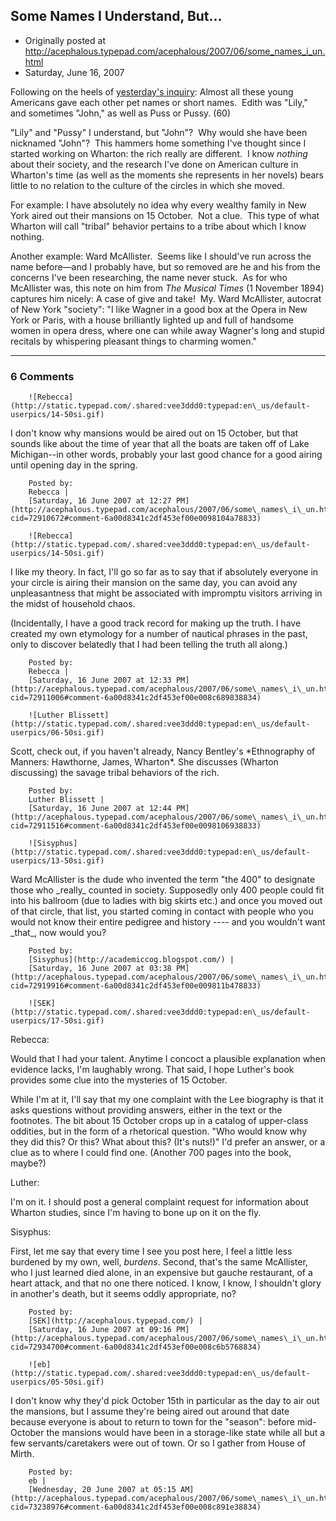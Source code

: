 ## Some Names I Understand, But...

 * Originally posted at http://acephalous.typepad.com/acephalous/2007/06/some_names_i_un.html
 * Saturday, June 16, 2007



Following on the heels of [yesterday's inquiry](http://acephalous.typepad.com/acephalous/2007/06/paging\_dr\_freud.html):
Almost all these young Americans gave each other pet names or short names.  Edith was "Lily," and sometimes "John," as well as Puss or Pussy. (60)

"Lily" and "Pussy" I understand, but "John"?  Why would she have been nicknamed "John"?  This hammers home something I've thought since I started working on Wharton: the rich really are different.  I know _nothing_ about their society, and the research I've done on American culture in Wharton's time (as well as the moments she represents in her novels) bears little to no relation to the culture of the circles in which she moved.  

For example: I have absolutely no idea why every wealthy family in New York aired out their mansions on 15 October.  Not a clue.  This type of what Wharton will call "tribal" behavior pertains to a tribe about which I know nothing.  

Another example: Ward McAllister.  Seems like I should've run across the name before—and I probably have, but so removed are he and his from the concerns I've been researching, the name never stuck.  As for who McAllister was, this note on him from _The Musical Times_ (1 November 1894) captures him nicely:
A case of give and take!  My. Ward McAllister, autocrat of New York "society": "I like Wagner in a good box at the Opera in New York or Paris, with a house brilliantly lighted up and full of handsome women in opera dress, where one can while away Wagner's long and stupid recitals by whispering pleasant things to charming women."
		

* * *

### 6 Comments 

		

                
[]()

	

		![Rebecca](http://static.typepad.com/.shared:vee3ddd0:typepad:en\_us/default-userpics/14-50si.gif)
	

	

		

I don't know why mansions would be aired out on 15 October, but that sounds like about the time of year that all the boats are taken off of Lake Michigan--in other words, probably your last good chance for a good airing until opening day in the spring.  

	

		Posted by:
		Rebecca |
		[Saturday, 16 June 2007 at 12:27 PM](http://acephalous.typepad.com/acephalous/2007/06/some\_names\_i\_un.html?cid=72910672#comment-6a00d8341c2df453ef00e0098104a78833)

[]()

	

		![Rebecca](http://static.typepad.com/.shared:vee3ddd0:typepad:en\_us/default-userpics/14-50si.gif)
	

	

		

I like my theory.  In fact, I'll go so far as to say that if absolutely everyone in your circle is airing their mansion on the same day, you can avoid any unpleasantness that might be associated with impromptu visitors arriving in the midst of household chaos.

(Incidentally, I have a good track record for making up the truth.  I have created my own etymology for a number of nautical phrases in the past, only to discover belatedly that I had been telling the truth all along.)

	

		Posted by:
		Rebecca |
		[Saturday, 16 June 2007 at 12:33 PM](http://acephalous.typepad.com/acephalous/2007/06/some\_names\_i\_un.html?cid=72911006#comment-6a00d8341c2df453ef00e008c689838834)

[]()

	

		![Luther Blissett](http://static.typepad.com/.shared:vee3ddd0:typepad:en\_us/default-userpics/06-50si.gif)
	

	

		

Scott, check out, if you haven't already, Nancy Bentley's \*Ethnography of Manners: Hawthorne, James, Wharton\*.  She discusses (Wharton discussing) the savage tribal behaviors of the rich.

	

		Posted by:
		Luther Blissett |
		[Saturday, 16 June 2007 at 12:44 PM](http://acephalous.typepad.com/acephalous/2007/06/some\_names\_i\_un.html?cid=72911516#comment-6a00d8341c2df453ef00e0098106938833)

[]()

	

		![Sisyphus](http://static.typepad.com/.shared:vee3ddd0:typepad:en\_us/default-userpics/13-50si.gif)
	

	

		

Ward McAllister is the dude who invented the term "the 400" to designate those who \_really\_ counted in society. Supposedly only 400 people could fit into his ballroom (due to ladies with big skirts etc.) and once you moved out of that circle, that list, you started coming in contact with people who you would not know their entire pedigree and history ---- and you wouldn't want \_that\_, now would you? 

	

		Posted by:
		[Sisyphus](http://academiccog.blogspot.com/) |
		[Saturday, 16 June 2007 at 03:38 PM](http://acephalous.typepad.com/acephalous/2007/06/some\_names\_i\_un.html?cid=72919916#comment-6a00d8341c2df453ef00e009811b478833)

[]()

	

		![SEK](http://static.typepad.com/.shared:vee3ddd0:typepad:en\_us/default-userpics/17-50si.gif)
	

	

		

Rebecca: 

Would that I had your talent.  Anytime I concoct a plausible explanation when evidence lacks, I'm laughably wrong.  That said, I hope Luther's book provides some clue into the mysteries of 15 October.

While I'm at it, I'll say that my one complaint with the Lee biography is that it asks questions without providing answers, either in the text or the footnotes.  The bit about 15 October crops up in a catalog of upper-class oddities, but in the form of a rhetorical question.  "Who would know why they did this?  Or this?  What about this?  (It's nuts!)"  I'd prefer an answer, or a clue as to where I could find one.  (Another 700 pages into the book, maybe?)

Luther:

I'm on it.  I should post a general 
complaint
 request for information about Wharton studies, since I'm having to bone up on it on the fly.

Sisyphus:

First, let me say that every time I see you post here, I feel a little less burdened by my own, well, _burdens_.  Second, that's the same McAllister, who I just learned died alone, in an expensive but gauche restaurant, of a heart attack, and that no one there noticed.  I know, I know, I shouldn't glory in another's death, but it seems oddly appropriate, no?

	

		Posted by:
		[SEK](http://acephalous.typepad.com/) |
		[Saturday, 16 June 2007 at 09:16 PM](http://acephalous.typepad.com/acephalous/2007/06/some\_names\_i\_un.html?cid=72934700#comment-6a00d8341c2df453ef00e008c6b5768834)

[]()

	

		![eb](http://static.typepad.com/.shared:vee3ddd0:typepad:en\_us/default-userpics/05-50si.gif)
	

	

		

I don't know why they'd pick October 15th in particular as the day to air out the mansions, but I assume they're being aired out around that date because everyone is about to return to town for the "season": before mid-October the mansions would have been in a storage-like state while all but a few servants/caretakers were out of town. Or so I gather from House of Mirth.

	

		Posted by:
		eb |
		[Wednesday, 20 June 2007 at 05:15 AM](http://acephalous.typepad.com/acephalous/2007/06/some\_names\_i\_un.html?cid=73238976#comment-6a00d8341c2df453ef00e008c891e38834)

		

        